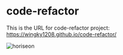 # code-refactor

This is the URL for code-refactor project:
https://wingky1208.github.io/code-refactor/


![horiseon](https://user-images.githubusercontent.com/100000900/169387671-000a39d8-2cf7-4eea-b25a-0d49ec0936d8.png)

